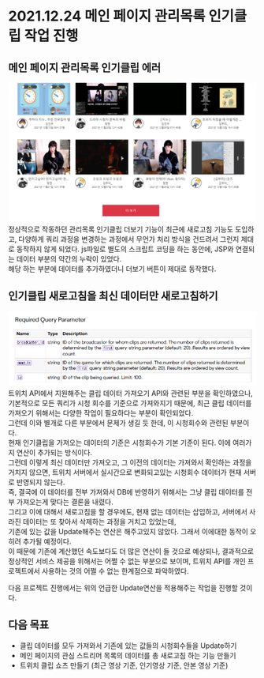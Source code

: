 2021.12.24 메인 페이지 관리목록 인기클립 작업 진행
====================
## 메인 페이지 관리목록 인기클립 에러
![Alt text](../img/20211224-1.png)        
정상적으로 작동하던 관리목록 인기클립 더보기 기능이 최근에 새로고침 기능도 도입하고, 다양하게 쿼리 과정을 변경하는 과정에서 무언가 처리 방식을 건드려서 그런지 제대로 동작하지 않게 되었다.
js파일로 별도의 스크립트 코딩을 하는 동안에, JSP와 연결되는 데이터 부분의 약간의 누락이 있었다.     
해당 하는 부분에 데이터를 추가하였더니 더보기 버튼이 제대로 동작했다.


## 인기클립 새로고침을 최신 데이터만 새로고침하기
![Alt text](../img/20211224-2.png)      
트위치 API에서 지원해주는 클립 데이터 가져오기 API와 관련된 부분을 확인하였으나, 기본적으로 모든 쿼리가 시청 회수를 기준으로 가져와지기 때문에, 최근 클립 데이터를 가져오기 위해서는 다양한 작업이 필요하다는 부분이 확인되었다.      
그런데 이와 별개로 다른 부분에서 문제가 생길 듯 한데, 이 시청회수와 관련된 부분이다.      
현재 인기클립을 가져오는 데이터의 기준은 시청회수가 기본 기준이 된다. 이에 여러가지 연산이 추가되는 방식이다.    
그런데 이렇게 최신 데이터만 가져오고, 그 이전의 데이터는 가져와서 확인하는 과정을 거치지 않으면, 트위치 서버에서 실시간으로 변화되고있는 시청회수 데이터가 현재 서버로 반영되지 않는다.      
즉, 결국에 이 데이터를 전부 가져와서 DB에 반영하기 위해서는 그냥 클립 데이터를 전부 가져오는게 맞다는 결론을 내렸다.     
그리고 이에 대해서 새로고침을 할 경우에도, 현재 없는 데이터는 삽입하고, 서버에서 사라진 데이터는 또 찾아서 삭제하는 과정을 거치고 있었는데,    
기존에 있는 값을 Update해주는 연산은 해주고있지 않았다. 그래서 이에대한 동작이 오히려 추가될 예정이다.     
이 때문에 기존에 계산했던 속도보다도 더 많은 연산이 들 것으로 예상되나, 결과적으로 정상적인 서비스 제공을 위해서는 어쩔 수 없는 부분으로 보이며, 트위치 API를 개인 프로젝트에서 사용하는 것의 어쩔 수 없는 한계점으로 파악하였다.      

다음 프로젝트 진행에서는 위의 언급한 Update연산을 적용해주는 작업을 진행할 것이다.


## 다음 목표
* 클립 데이터를 모두 가져와서 기존에 있는 값들의 시청회수들을 Update하기
* 메인 페이지의 관심 스트리머 목록의 데이터를 총 새로고침 하는 기능 만들기
* 트위치 클립 쇼츠 만들기 (최근 영상 기준, 인기영상 기준, 안본 영상 기준)
